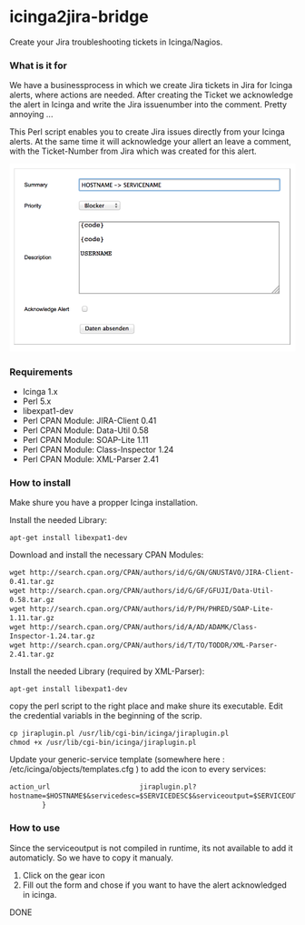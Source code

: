 icinga2jira-bridge
==================

Create your Jira troubleshooting tickets in Icinga/Nagios. 

### What is it for
We have a businessprocess in which we create Jira tickets in Jira for Icinga alerts, where actions are needed. After creating the Ticket we acknowledge the alert in Icinga and write the Jira issuenumber into the comment. Pretty annoying ... 

This Perl script enables you to create Jira issues directly from your Icinga alerts. At the same time it will acknowledge your allert an leave a comment, with the Ticket-Number from Jira which was created for this alert. 

![Screenshot of the Jira form in icinga](/doc/img/form.png?raw=true "jira form in icinga") 
### Requirements
 - Icinga 1.x
 - Perl 5.x
 - libexpat1-dev
 - Perl CPAN Module: JIRA-Client 0.41 
 - Perl CPAN Module: Data-Util 0.58
 - Perl CPAN Module: SOAP-Lite 1.11
 - Perl CPAN Module: Class-Inspector 1.24
 - Perl CPAN Module: XML-Parser 2.41

### How to install 
Make shure you have a propper Icinga installation.

Install the needed Library:
```
apt-get install libexpat1-dev
```

Download and install the necessary CPAN Modules:
```
wget http://search.cpan.org/CPAN/authors/id/G/GN/GNUSTAVO/JIRA-Client-0.41.tar.gz 
wget http://search.cpan.org/CPAN/authors/id/G/GF/GFUJI/Data-Util-0.58.tar.gz
wget http://search.cpan.org/CPAN/authors/id/P/PH/PHRED/SOAP-Lite-1.11.tar.gz
wget http://search.cpan.org/CPAN/authors/id/A/AD/ADAMK/Class-Inspector-1.24.tar.gz
wget http://search.cpan.org/CPAN/authors/id/T/TO/TODDR/XML-Parser-2.41.tar.gz
```

Install the needed Library (required by XML-Parser):
```
apt-get install libexpat1-dev
```

copy the perl script to the right place and make shure its executable. 
Edit the credential variabls in the beginning of the scrip. 
```
cp jiraplugin.pl /usr/lib/cgi-bin/icinga/jiraplugin.pl
chmod +x /usr/lib/cgi-bin/icinga/jiraplugin.pl
```

Update your generic-service template (somewhere here : /etc/icinga/objects/templates.cfg ) to add the icon to every services:
```
action_url                      jiraplugin.pl?hostname=$HOSTNAME$&servicedesc=$SERVICEDESC$&serviceoutput=$SERVICEOUTPUT$
        }
```

### How to use
Since the serviceoutput is not compiled in runtime, its not available to add it automaticly. So we have to copy it manualy. 

1. Click on the gear icon
2. Fill out the form and chose if you want to have the alert acknowledged in icinga.

DONE 








